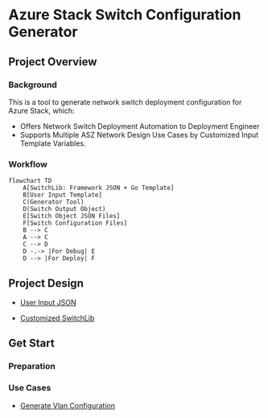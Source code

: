 # Azure Stack Switch Configuration Generator

## Project Overview

### Background

This is a tool to generate network switch deployment configuration for Azure Stack, which:

- Offers Network Switch Deployment Automation to Deployment Engineer
- Supports Multiple ASZ Network Design Use Cases by Customized Input Template Variables.

### Workflow

```mermaid
flowchart TD
    A[SwitchLib: Framework JSON + Go Template]
    B[User Input Template]
    C(Generator Tool)
    D(Switch Output Object)
    E[Switch Object JSON Files]
    F[Switch Configuration Files]
    B --> C
    A --> C
    C --> D
    D -.-> |For Debug| E
    D --> |For Deploy| F
```

## Project Design

- [User Input JSON](docs/User_Input_Json.md)

- [Customized SwitchLib](docs/Customized_SwitchLib.md)

## Get Start

### Preparation

### Use Cases

- [Generate Vlan Configuration](docs/Generate_Vlan_Config.md)
